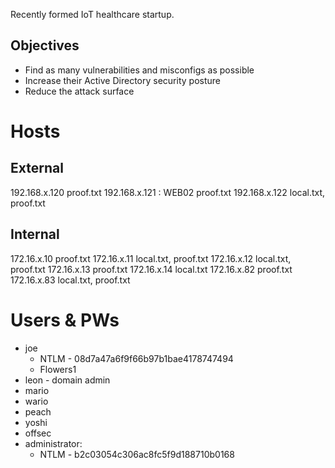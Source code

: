 Recently formed IoT healthcare startup.

## Objectives
- Find as many vulnerabilities and misconfigs as possible
- Increase their Active Directory security posture
- Reduce the attack surface

# Hosts
## External
192.168.x.120    proof.txt
192.168.x.121 : WEB02     proof.txt
192.168.x.122    local.txt, proof.txt

## Internal
172.16.x.10    proof.txt
172.16.x.11    local.txt, proof.txt
172.16.x.12    local.txt, proof.txt
172.16.x.13    proof.txt
172.16.x.14    local.txt
172.16.x.82    proof.txt
172.16.x.83    local.txt, proof.txt

# Users & PWs
- joe
	- NTLM - 08d7a47a6f9f66b97b1bae4178747494
	- Flowers1
- leon - domain admin
- mario
- wario
- peach
- yoshi
- offsec
- administrator:
	- NTLM - b2c03054c306ac8fc5f9d188710b0168